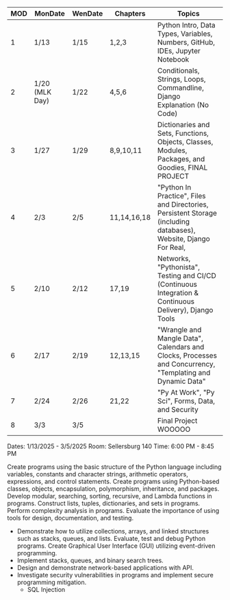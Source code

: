| MOD | MonDate        | WenDate | Chapters    | Topics                                                                                                           |
|-----|----------------|---------|-------------|------------------------------------------------------------------------------------------------------------------|
| 1   | 1/13           | 1/15    | 1,2,3       | Python Intro, Data Types, Variables, Numbers, GitHub, IDEs, Jupyter Notebook                                     |
| 2   | 1/20 (MLK Day) | 1/22    | 4,5,6       | Conditionals, Strings, Loops, Commandline, Django Explanation (No Code)                                          |
| 3   | 1/27           | 1/29    | 8,9,10,11   | Dictionaries and Sets, Functions, Objects, Classes, Modules, Packages, and Goodies, FINAL PROJECT                |
| 4   | 2/3            | 2/5     | 11,14,16,18 | "Python In Practice", Files and Directories, Persistent Storage (including databases), Website, Django For Real, |
| 5   | 2/10           | 2/12    | 17,19       | Networks, "Pythonista", Testing and CI/CD (Continuous Integration & Continuous Delivery), Django Tools           |
| 6   | 2/17           | 2/19    | 12,13,15    | "Wrangle and Mangle Data", Calendars and Clocks, Processes and Concurrency, "Templating and Dynamic Data"        |
| 7   | 2/24           | 2/26    | 21,22       | "Py At Work", "Py Sci", Forms, Data, and Security                                                                |
| 8   | 3/3            | 3/5     |             | Final Project WOOOOO                                                                                             |



Dates: 1/13/2025 - 3/5/2025
Room: Sellersburg 140
Time: 6:00 PM - 8:45 PM




Create programs using the basic structure of the Python language including variables, constants and character strings, arithmetic operators, expressions, and control statements.
Create programs using Python-based classes, objects, encapsulation, polymorphism, inheritance, and packages.
Develop modular, searching, sorting, recursive, and Lambda functions in programs.
Construct lists, tuples, dictionaries, and sets in programs.
Perform complexity analysis in programs.
Evaluate the importance of using tools for design, documentation, and testing.
- Demonstrate how to utilize collections, arrays, and linked structures such as stacks, queues, and lists.
Evaluate, test and debug Python programs.
Create Graphical User Interface (GUI) utilizing event-driven programming.
- Implement stacks, queues, and binary search trees.
- Design and demonstrate network-based applications with API.
- Investigate security vulnerabilities in programs and implement secure programming mitigation.
  - SQL Injection
